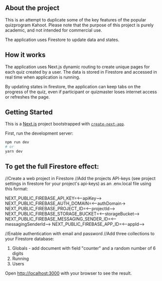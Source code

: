 ## About the project

This is an attempt to duplicate some of the key features of the popular quizprogram Kahoot. Please note that the purpose of this project is purely academic, and not intended for commercial use.

The application uses Firestore to update data and states.

## How it works

The application uses Next.js dynamic routing to create unique pages for each quiz created by a user. The data is stored in Firestore and accessed in real time when application is running.

By updating states in firestore, the application can keep tabs on the progress of the quiz, even if participant or quizmaster loses internet access or refreshes the page.

## Getting Started

This is a [Next.js](https://nextjs.org/) project bootstrapped with [`create-next-app`](https://github.com/vercel/next.js/tree/canary/packages/create-next-app).

First, run the development server:

```bash
npm run dev
# or
yarn dev
```

## To get the full Firestore effect:

//Create a web project in Firestore
//Add the projects API-keys (see project settings in firestore for your project's api-keys) as an .env.local file using this format:

NEXT_PUBLIC_FIREBASE_API_KEY=<--apiKey-->
NEXT_PUBLIC_FIREBASE_AUTH_DOMAIN=<--authDomain->
NEXT_PUBLIC_FIREBASE_PROJECT_ID=<--projectId-->
NEXT_PUBLIC_FIREBASE_STORAGE_BUCKET=<--storageBucket-->
NEXT_PUBLIC_FIREBASE_MESSAGING_SENDER_ID=<--messagingSenderId-->
NEXT_PUBLIC_FIREBASE_APP_ID=<--appId-->

//Enable authentication with email and password
//Add three collections to your Firestore database:

1. Globals - add document with field "counter" and a random number of 6 digits
2. Running
3. Users

Open [http://localhost:3000](http://localhost:3000) with your browser to see the result.
